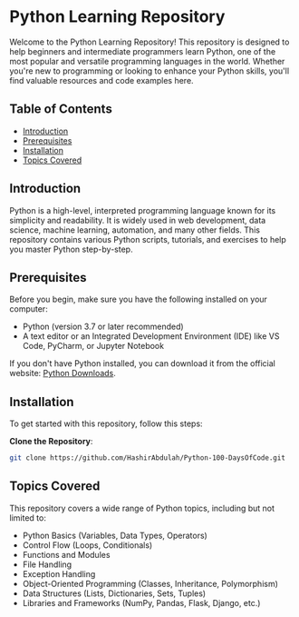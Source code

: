 # Python Learning Repository

Welcome to the Python Learning Repository! This repository is designed to help beginners and intermediate programmers learn Python, one of the most popular and versatile programming languages in the world. Whether you're new to programming or looking to enhance your Python skills, you'll find valuable resources and code examples here.

## Table of Contents

- [Introduction](#introduction)
- [Prerequisites](#prerequisites)
- [Installation](Installation)
- [Topics Covered](#topics-covered)

## Introduction

Python is a high-level, interpreted programming language known for its simplicity and readability. It is widely used in web development, data science, machine learning, automation, and many other fields. This repository contains various Python scripts, tutorials, and exercises to help you master Python step-by-step.

## Prerequisites

Before you begin, make sure you have the following installed on your computer:

- Python (version 3.7 or later recommended)
- A text editor or an Integrated Development Environment (IDE) like VS Code, PyCharm, or Jupyter Notebook

If you don't have Python installed, you can download it from the official website: [Python Downloads](https://www.python.org/downloads/).

## Installation

To get started with this repository, follow this steps:

**Clone the Repository**:

   ```bash
   git clone https://github.com/HashirAbdulah/Python-100-DaysOfCode.git
  ```

 ## Topics Covered

  This repository covers a wide range of Python topics, including but not limited to:
  
   - Python Basics (Variables, Data Types, Operators)
   - Control Flow (Loops, Conditionals)
   - Functions and Modules
   - File Handling
   - Exception Handling
   - Object-Oriented Programming (Classes, Inheritance, Polymorphism)
   -  Data Structures (Lists, Dictionaries, Sets, Tuples)
   - Libraries and Frameworks (NumPy, Pandas, Flask, Django, etc.)
